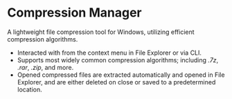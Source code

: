 # Compression Manager

A lightweight file compression tool for Windows, utilizing efficient compression algorithms.

* Interacted with from the context menu in File Explorer or via CLI.
* Supports most widely common compression algorithms; including <i>.7z</i>, <i> .rar</i>, <i> .zip</i>, and more.
* Opened compressed files are extracted automatically and opened in File Explorer, and are either deleted on close or
  saved to a predetermined location. 
